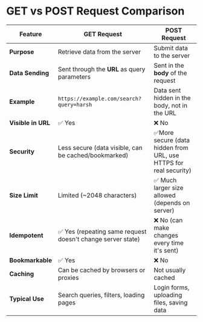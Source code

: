 # GET vs POST Request Comparison

| Feature             | GET Request                                                                 | POST Request                                                                 |
|---------------------|------------------------------------------------------------------------------|------------------------------------------------------------------------------|
| **Purpose**         | Retrieve data from the server                                                | Submit data to the server                                                    |
| **Data Sending**    | Sent through the **URL** as query parameters                                 | Sent in the **body** of the request                                          |
| **Example**         | `https://example.com/search?query=harsh`                                     | Data sent hidden in the body, not in the URL                                 |
| **Visible in URL**  | ✅ Yes                                                                        | ❌ No                                                                         |
| **Security**        | Less secure (data visible, can be cached/bookmarked)                         | ✅More secure (data hidden from URL, use HTTPS for real security)             |
| **Size Limit**      | Limited (~2048 characters)                                                   |✅ Much larger size allowed (depends on server)                                 |
| **Idempotent**      | ✅ Yes (repeating same request doesn't change server state)                   | ❌ No (can make changes every time it's sent)                                |
| **Bookmarkable**    | ✅ Yes                                                                        | ❌ No                                                                         |
| **Caching**         | Can be cached by browsers or proxies                                         | Not usually cached                                                           |
| **Typical Use**     | Search queries, filters, loading pages                                       | Login forms, uploading files, saving data                                   |
